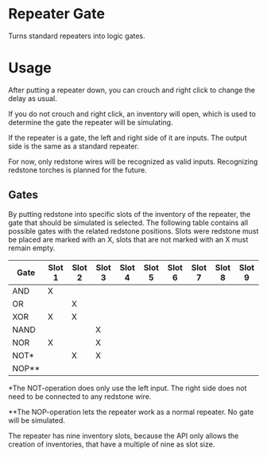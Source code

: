 # Repeater Gate

Turns standard repeaters into logic gates.

# Usage
After putting a repeater down, you can crouch and right click to change the delay as usual.

If you do not crouch and right click, an inventory will open, which is used to determine the gate the repeater will be simulating.

If the repeater is a gate, the left and right side of it are inputs. The output side is the same as a standard repeater.

For now, only redstone wires will be recognized as valid inputs. Recognizing redstone torches is planned for the future.

## Gates

By putting redstone into specific slots of the inventory of the repeater, the gate that should be simulated is selected. 
The following table contains all possible gates with the related redstone positions. Slots were redstone must be placed
are marked with an X, slots that are not marked with an X must remain empty.


| Gate  | Slot 1 | Slot 2 | Slot 3 | Slot 4 | Slot 5 | Slot 6 | Slot 7 | Slot 8 | Slot 9 |
|-------|--------|--------|--------|--------|--------|--------|--------|--------|--------|
| AND   | X      |        |        |        |        |        |        |        |        |
| OR    |        | X      |        |        |        |        |        |        |        |
| XOR   | X      | X      |        |        |        |        |        |        |        |
| NAND  |        |        | X      |        |        |        |        |        |        |
| NOR   | X      |        | X      |        |        |        |        |        |        |
| NOT*  |        | X      | X      |        |        |        |        |        |        |
| NOP** |        |        |        |        |        |        |        |        |        |

*The NOT-operation does only use the left input. The right side does not need to be connected to any redstone wire.

**The NOP-operation lets the repeater work as a normal repeater. No gate will be simulated.

The repeater has nine inventory slots, because the API only allows the creation of inventories, that have a multiple of
nine as slot size.
